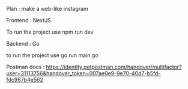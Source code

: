 Plan : make a web-like instagram

Frontend : NextJS

To run the project use
	npm run dev

Backend : Go

to run the project use
	go run main.go

Postman docs : https://identity.getpostman.com/handover/multifactor?user=31113756&handover_token=007ae0e9-9e70-40d7-b5fd-fdc967b4e562
